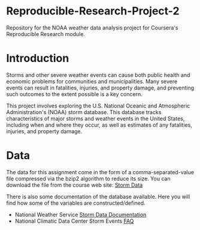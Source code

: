 # Reproducible-Research-Project-2
Repository for the NOAA weather data analysis project for Coursera's Reproducible Research module.

# Introduction
Storms and other severe weather events can cause both public health and economic problems for communities and municipalities. Many severe events can result in fatalities, injuries, and property damage, and preventing such outcomes to the extent possible is a key concern.

This project involves exploring the U.S. National Oceanic and Atmospheric Administration's (NOAA) storm database. This database tracks characteristics of major storms and weather events in the United States, including when and where they occur, as well as estimates of any fatalities, injuries, and property damage.

# Data
The data for this assignment come in the form of a comma-separated-value file compressed via the bzip2 algorithm to reduce its size. You can download the file from the course web site:
<a href="https://d396qusza40orc.cloudfront.net/repdata%2Fdata%2FStormData.csv.bz2">Storm Data</a>

There is also some documentation of the database available. Here you will find how some of the variables are constructed/defined.

<ul>
  <li> National Weather Service <a href="https://d396qusza40orc.cloudfront.net/repdata%2Fpeer2_doc%2Fpd01016005curr.pdf">Storm Data Documentation</a></li>
    <li> National Climatic Data Center Storm Events <a href="https://d396qusza40orc.cloudfront.net/repdata%2Fpeer2_doc%2FNCDC%20Storm%20Events-FAQ%20Page.pdf">FAQ </a></li>
</ul>
